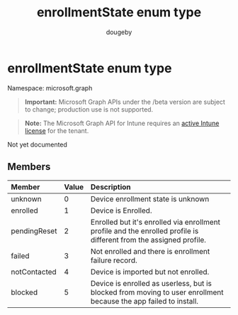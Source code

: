 ﻿---
title: "enrollmentState enum type"
description: "Not yet documented"
author: "dougeby"
localization_priority: Normal
ms.prod: "intune"
doc_type: enumPageType
---

# enrollmentState enum type

Namespace: microsoft.graph

> **Important:** Microsoft Graph APIs under the /beta version are subject to change; production use is not supported.

> **Note:** The Microsoft Graph API for Intune requires an [active Intune license](https://go.microsoft.com/fwlink/?linkid=839381) for the tenant.

Not yet documented

## Members

| Member       | Value | Description                                                                                                        |
| :----------- | :---- | :----------------------------------------------------------------------------------------------------------------- |
| unknown      | 0     | Device enrollment state is unknown                                                                                 |
| enrolled     | 1     | Device is Enrolled.                                                                                                |
| pendingReset | 2     | Enrolled but it's enrolled via enrollment profile and the enrolled profile is different from the assigned profile. |
| failed       | 3     | Not enrolled and there is enrollment failure record.                                                               |
| notContacted | 4     | Device is imported but not enrolled.                                                                               |
| blocked      | 5     | Device is enrolled as userless, but is blocked from moving to user enrollment because the app failed to install.   |
